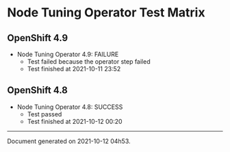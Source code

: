 
Node Tuning Operator Test Matrix
================================

OpenShift 4.9
-------------


* Node Tuning Operator 4.9: FAILURE
  - Test failed because the operator step failed
  - Test finished at 2021-10-11 23:52

OpenShift 4.8
-------------


* Node Tuning Operator 4.8: SUCCESS
  - Test passed
  - Test finished at 2021-10-12 00:20


---
Document generated on 2021-10-12 04h53.

